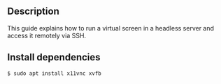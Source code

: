 Description
-----------

This guide explains how to run a virtual screen in a headless server and access it remotely via SSH.


Install dependencies
--------------------

```bash
$ sudo apt install x11vnc xvfb
```
